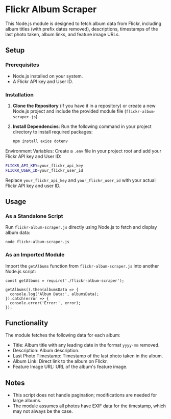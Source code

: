 # Flickr Album Scraper

This Node.js module is designed to fetch album data from Flickr, including album titles (with prefix dates removed), descriptions, timestamps of the last photo taken, album links, and feature image URLs.

## Setup

### Prerequisites

- Node.js installed on your system.
- A Flickr API key and User ID.

### Installation

1. **Clone the Repository** (if you have it in a repository) or create a new Node.js project and include the provided module file (`flickr-album-scraper.js`).

2. **Install Dependencies**:
   Run the following command in your project directory to install required packages:
   ```bash
   npm install axios dotenv

Environment Variables: Create a `.env` file in your project root and add your Flickr API key and User ID:

```sh
FLICKR_API_KEY=your_flickr_api_key
FLICKR_USER_ID=your_flickr_user_id
```

Replace `your_flickr_api_key` and `your_flickr_user_id` with your actual Flickr API key and user ID.

## Usage

### As a Standalone Script

Run `flickr-album-scraper.js` directly using Node.js to fetch and display album data:

    node flickr-album-scraper.js

### As an Imported Module

Import the `getAlbums` function from `flickr-album-scraper.js` into another Node.js script:

```
const getAlbums = require('./flickr-album-scraper');

getAlbums().then(albumsData => {
  console.log('Album Data:', albumsData);
}).catch(error => {
  console.error('Error:', error);
});
```

## Functionality

The module fetches the following data for each album:

*  Title: Album title with any leading date in the format `yyyy-mm` removed.
*  Description: Album description.
*  Last Photo Timestamp: Timestamp of the last photo taken in the album.
*  Album Link: Direct link to the album on Flickr.
*  Feature Image URL: URL of the album's feature image.

## Notes

*  This script does not handle pagination; modifications are needed for large albums.
*  The module assumes all photos have EXIF data for the timestamp, which may not always be the case.